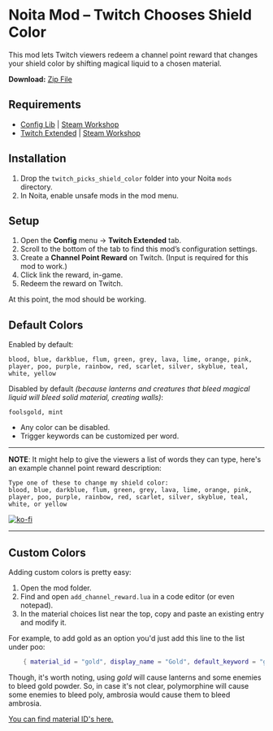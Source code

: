 # Noita Mod – Twitch Chooses Shield Color

This mod lets Twitch viewers redeem a channel point reward that changes your shield color by shifting magical liquid to a chosen material.

**Download:** [Zip File](https://github.com/Mamumimi/NoitaChatSoundsForTwitchExtended/releases/download/v1.0.0/twitch_extended_chat_ping_sound.zip)

## Requirements

* [Config Lib](https://github.com/EvaisaDev/Config-Lib) | [Steam Workshop](https://steamcommunity.com/sharedfiles/filedetails/?id=2287710542)
* [Twitch Extended](https://github.com/EvaisaDev/Twitch-Extended?tab=readme-ov-file) | [Steam Workshop](https://steamcommunity.com/sharedfiles/filedetails/?id=2258441901)

## Installation

1. Drop the `twitch_picks_shield_color` folder into your Noita `mods` directory.
2. In Noita, enable unsafe mods in the mod menu.

## Setup

1. Open the **Config** menu → **Twitch Extended** tab.
2. Scroll to the bottom of the tab to find this mod’s configuration settings.
3. Create a **Channel Point Reward** on Twitch. (Input is required for this mod to work.)
4. Click link the reward, in-game.
5. Redeem the reward on Twitch.

At this point, the mod should be working.

## Default Colors

Enabled by default:

```
blood, blue, darkblue, flum, green, grey, lava, lime, orange, pink,
player, poo, purple, rainbow, red, scarlet, silver, skyblue, teal, white, yellow
```

Disabled by default *(because lanterns and creatures that bleed magical liquid will bleed solid material, creating walls)*:

```
foolsgold, mint
```

* Any color can be disabled.
* Trigger keywords can be customized per word.

---

**NOTE**: It might help to give the viewers a list of words they can type, here's an example channel point reward description:
```
Type one of these to change my shield color: 
blood, blue, darkblue, flum, green, grey, lava, lime, orange, pink, player, poo, purple, rainbow, red, scarlet, silver, skyblue, teal, white, or yellow
```
[![ko-fi](https://ko-fi.com/img/githubbutton_sm.svg)](https://ko-fi.com/M4M81GXWZK)

---

## Custom Colors

Adding custom colors is pretty easy:

1. Open the mod folder.
2. Find and open `add_channel_reward.lua` in a code editor (or even notepad).
3. In the material choices list near the top, copy and paste an existing entry and modify it.

For example, to add gold as an option you'd just add this line to the list under poo:

```lua
    { material_id = "gold", display_name = "Gold", default_keyword = "gold", default_enabled = true },
```

Though, it's worth noting, using *gold* will cause lanterns and some enemies to bleed gold powder. So, in case it's not clear, polymorphine will cause some enemies to bleed poly, ambrosia would cause them to bleed ambrosia.

[You can find material ID's here.](https://noita.wiki.gg/wiki/Materials)
